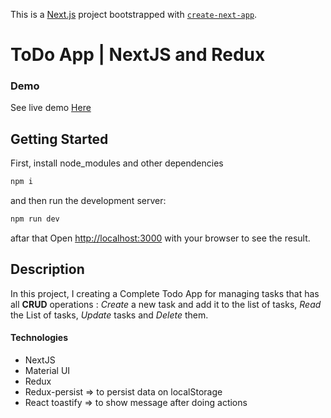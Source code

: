 This is a [Next.js](https://nextjs.org/) project bootstrapped with [`create-next-app`](https://github.com/vercel/next.js/tree/canary/packages/create-next-app).


# ToDo App | NextJS and Redux


### Demo
See live demo [Here](https://to-do-next-js-rose.vercel.app/)



## Getting Started

First, install node_modules and other dependencies
```bash
npm i
```

and then run the development server:
```bash
npm run dev
```

aftar that Open [http://localhost:3000](http://localhost:3000) with your browser to see the result.


## Description
In this project, I creating a Complete Todo App for managing tasks that has all **CRUD**  operations : *Create* a new task and add it to the list of tasks, *Read* the List of tasks, *Update* tasks and *Delete* them.

#### Technologies
- NextJS
- Material UI
- Redux
- Redux-persist  => to persist data on localStorage
- React toastify => to show message after doing actions


